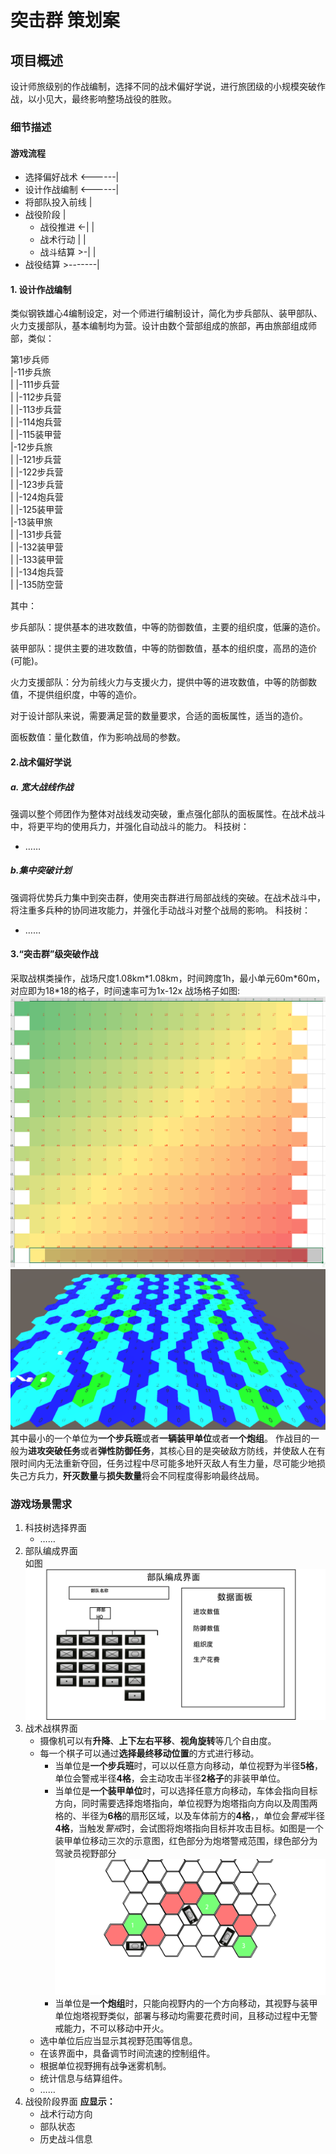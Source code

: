 # 突击群 策划案
## 项目概述
设计师旅级别的作战编制，选择不同的战术偏好学说，进行旅团级的小规模突破作战，以小见大，最终影响整场战役的胜败。
### 细节描述
#### 游戏流程
- 选择偏好战术   <------|
- 设计作战编制   <------|
- 将部队投入前线        |
- 战役阶段              |
    - 战役推进 <-|      |    
    - 战术行动   |      |
    - 战斗结算 >-|      |
- 战役结算      >-------|
#### 1. 设计作战编制

类似钢铁雄心4编制设定，对一个师进行编制设计，简化为步兵部队、装甲部队、火力支援部队，基本编制均为营。设计由数个营部组成的旅部，再由旅部组成师部，类似：

第1步兵师<br>
|-11步兵旅<br>
| |-111步兵营<br>
| |-112步兵营<br>
| |-113步兵营<br>
| |-114炮兵营<br>
| |-115装甲营<br>
|-12步兵旅<br>
| |-121步兵营 <br>
| |-122步兵营 <br>
| |-123步兵营 <br>
| |-124炮兵营 <br>
| |-125装甲营  <br>
|-13装甲旅 <br>
| |-131步兵营 <br>
| |-132装甲营 <br>
| |-133装甲营 <br>
| |-134炮兵营 <br>
| |-135防空营 <br>

其中：

步兵部队：提供基本的进攻数值，中等的防御数值，主要的组织度，低廉的造价。

装甲部队：提供主要的进攻数值，中等的防御数值，基本的组织度，高昂的造价(可能)。

火力支援部队：分为前线火力与支援火力，提供中等的进攻数值，中等的防御数值，不提供组织度，中等的造价。

对于设计部队来说，需要满足营的数量要求，合适的面板属性，适当的造价。

面板数值：量化数值，作为影响战局的参数。
#### 2.战术偏好学说
##### a. 宽大战线作战
强调以整个师团作为整体对战线发动突破，重点强化部队的面板属性。在战术战斗中，将更平均的使用兵力，并强化自动战斗的能力。
科技树：<br>
- ……
##### b.集中突破计划
强调将优势兵力集中到突击群，使用突击群进行局部战线的突破。在战术战斗中，将注重多兵种的协同进攻能力，并强化手动战斗对整个战局的影响。
科技树：<br>
- ……
#### 3.“突击群”级突破作战

采取战棋类操作，战场尺度1.08km\*1.08km，时间跨度1h，最小单元60m\*60m，对应即为18\*18的格子，时间速率可为1x-12x 
战场格子如图:![image](markdownpic/p1.png "p1") 
![image](markdownpic/p2.png "p2") 
其中最小的一个单位为**一个步兵班**或者**一辆装甲单位**或者**一个炮组**。 
作战目的一般为**进攻突破任务**或者**弹性防御任务**，其核心目的是突破敌方防线，并使敌人在有限时间内无法重新夺回，任务过程中尽可能多地歼灭敌人有生力量，尽可能少地损失己方兵力，**歼灭数量**与**损失数量**将会不同程度得影响最终战局。

### 游戏场景需求
1. 科技树选择界面
    - ……
2. 部队编成界面  
    如图 ![image](markdownpic/部队编成界面设计.png "部队编成界面设计")  
3. 战术战棋界面  
    - 摄像机可以有**升降**、**上下左右平移**、**视角旋转**等几个自由度。 
    - 每一个棋子可以通过**选择最终移动位置**的方式进行移动。
        - 当单位是**一个步兵班**时，可以以任意方向移动，单位视野为半径**5格**，单位会警戒半径**4格**，会主动攻击半径**2格子**的非装甲单位。
        - 当单位是**一个装甲单位**时，可以选择任意方向移动，车体会指向目标方向，同时需要选择炮塔指向，单位视野为炮塔指向方向以及周围两格的、半径为**6格**的扇形区域，以及车体前方的**4格**，，单位会*警戒*半径**4格**，当触发*警戒*时，会试图将炮塔指向目标并攻击目标。如图是一个装甲单位移动三次的示意图，红色部分为炮塔警戒范围，绿色部分为驾驶员视野部分![image](markdownpic/装甲移动示意图.png "装甲移动示意图")
        - 当单位是**一个炮组**时，只能向视野内的一个方向移动，其视野与装甲单位炮塔视野类似，部署与移动均需要花费时间，且移动过程中无警戒能力，不可以移动中开火。
    - 选中单位后应当显示其视野范围等信息。
    - 在该界面中，具备调节时间流速的控制组件。
    - 根据单位视野拥有战争迷雾机制。
    - 统计信息与结算组件。
    - ……
3. 战役阶段界面
    **应显示：**  
    - 战术行动方向
    - 部队状态
    - 历史战斗信息
